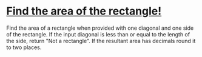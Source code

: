 # [Find the area of the rectangle!](https://www.codewars.com/kata/580a0347430590220e000091) #

Find the area of a rectangle when provided with one diagonal and one side of the rectangle. If the input diagonal is less than or equal to the length of the side, return "Not a rectangle". If the resultant area has decimals round it to two places.
